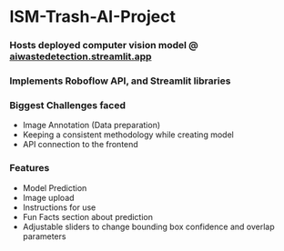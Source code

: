 # ISM-Trash-AI-Project

### Hosts deployed computer vision model @ [aiwastedetection.streamlit.app](https://aiwastedetection.streamlit.app/)
### Implements Roboflow API, and Streamlit libraries
### Biggest Challenges faced
- Image Annotation (Data preparation)
- Keeping a consistent methodology while creating model
- API connection to the frontend

### Features
- Model Prediction
- Image upload
- Instructions for use
- Fun Facts section about prediction
- Adjustable sliders to change bounding box confidence and overlap parameters

